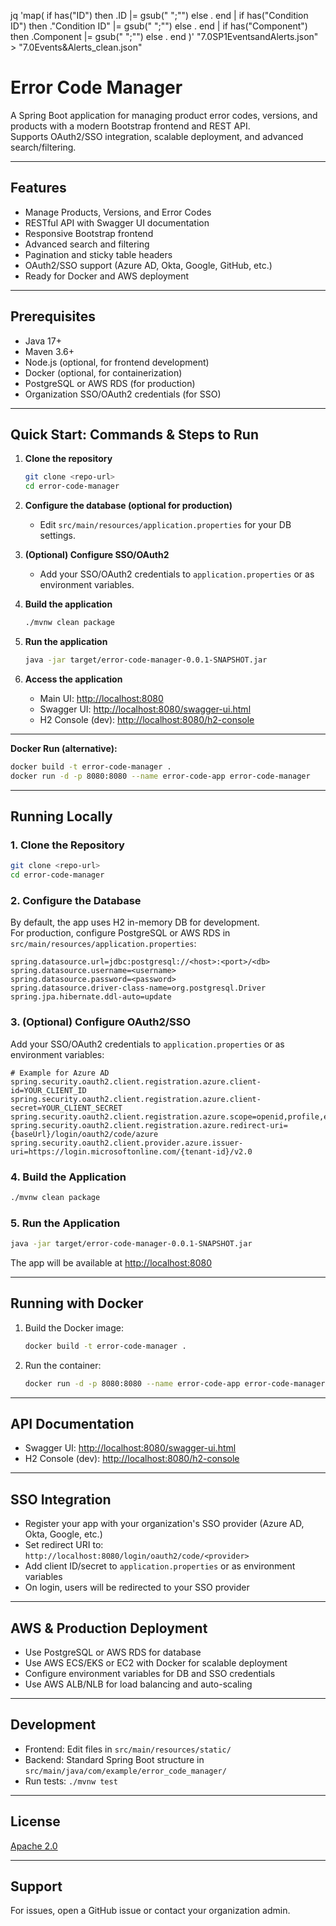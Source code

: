 jq 'map(
      if has("ID") then .ID |= gsub(" ";"") else . end
      | if has("Condition ID") then ."Condition ID" |= gsub(" ";"") else . end
      | if has("Component") then .Component |= gsub(" ";"") else . end
    )' "7.0SP1EventsandAlerts.json" > "7.0Events&Alerts_clean.json"

# Error Code Manager

A Spring Boot application for managing product error codes, versions, and products with a modern Bootstrap frontend and REST API.  
Supports OAuth2/SSO integration, scalable deployment, and advanced search/filtering.

---

## Features

- Manage Products, Versions, and Error Codes
- RESTful API with Swagger UI documentation
- Responsive Bootstrap frontend
- Advanced search and filtering
- Pagination and sticky table headers
- OAuth2/SSO support (Azure AD, Okta, Google, GitHub, etc.)
- Ready for Docker and AWS deployment

---

## Prerequisites

- Java 17+
- Maven 3.6+
- Node.js (optional, for frontend development)
- Docker (optional, for containerization)
- PostgreSQL or AWS RDS (for production)
- Organization SSO/OAuth2 credentials (for SSO)

---

## Quick Start: Commands & Steps to Run

1. **Clone the repository**
    ```bash
    git clone <repo-url>
    cd error-code-manager
    ```

2. **Configure the database (optional for production)**
    - Edit `src/main/resources/application.properties` for your DB settings.

3. **(Optional) Configure SSO/OAuth2**
    - Add your SSO/OAuth2 credentials to `application.properties` or as environment variables.

4. **Build the application**
    ```bash
    ./mvnw clean package
    ```

5. **Run the application**
    ```bash
    java -jar target/error-code-manager-0.0.1-SNAPSHOT.jar
    ```

6. **Access the application**
    - Main UI: [http://localhost:8080](http://localhost:8080)
    - Swagger UI: [http://localhost:8080/swagger-ui.html](http://localhost:8080/swagger-ui.html)
    - H2 Console (dev): [http://localhost:8080/h2-console](http://localhost:8080/h2-console)

---

**Docker Run (alternative):**
```bash
docker build -t error-code-manager .
docker run -d -p 8080:8080 --name error-code-app error-code-manager
```

---

## Running Locally

### 1. Clone the Repository

```bash
git clone <repo-url>
cd error-code-manager
```

### 2. Configure the Database

By default, the app uses H2 in-memory DB for development.  
For production, configure PostgreSQL or AWS RDS in `src/main/resources/application.properties`:

```properties
spring.datasource.url=jdbc:postgresql://<host>:<port>/<db>
spring.datasource.username=<username>
spring.datasource.password=<password>
spring.datasource.driver-class-name=org.postgresql.Driver
spring.jpa.hibernate.ddl-auto=update
```

### 3. (Optional) Configure OAuth2/SSO

Add your SSO/OAuth2 credentials to `application.properties` or as environment variables:

```properties
# Example for Azure AD
spring.security.oauth2.client.registration.azure.client-id=YOUR_CLIENT_ID
spring.security.oauth2.client.registration.azure.client-secret=YOUR_CLIENT_SECRET
spring.security.oauth2.client.registration.azure.scope=openid,profile,email
spring.security.oauth2.client.registration.azure.redirect-uri={baseUrl}/login/oauth2/code/azure
spring.security.oauth2.client.provider.azure.issuer-uri=https://login.microsoftonline.com/{tenant-id}/v2.0
```

### 4. Build the Application

```bash
./mvnw clean package
```

### 5. Run the Application

```bash
java -jar target/error-code-manager-0.0.1-SNAPSHOT.jar
```

The app will be available at [http://localhost:8080](http://localhost:8080)

---

## Running with Docker

1. Build the Docker image:

    ```bash
    docker build -t error-code-manager .
    ```

2. Run the container:

    ```bash
    docker run -d -p 8080:8080 --name error-code-app error-code-manager
    ```

---

## API Documentation

- Swagger UI: [http://localhost:8080/swagger-ui.html](http://localhost:8080/swagger-ui.html)
- H2 Console (dev): [http://localhost:8080/h2-console](http://localhost:8080/h2-console)

---

## SSO Integration

- Register your app with your organization's SSO provider (Azure AD, Okta, Google, etc.)
- Set redirect URI to: `http://localhost:8080/login/oauth2/code/<provider>`
- Add client ID/secret to `application.properties` or as environment variables
- On login, users will be redirected to your SSO provider

---

## AWS & Production Deployment

- Use PostgreSQL or AWS RDS for database
- Use AWS ECS/EKS or EC2 with Docker for scalable deployment
- Configure environment variables for DB and SSO credentials
- Use AWS ALB/NLB for load balancing and auto-scaling

---

## Development

- Frontend: Edit files in `src/main/resources/static/`
- Backend: Standard Spring Boot structure in `src/main/java/com/example/error_code_manager/`
- Run tests: `./mvnw test`

---

## License

[Apache 2.0](https://www.apache.org/licenses/LICENSE-2.0)

---

## Support

For issues, open a GitHub issue or contact your organization admin.